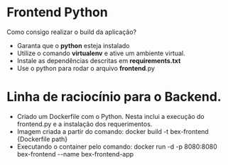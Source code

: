 # Frontend Python

Como consigo realizar o build da aplicação?

* Garanta que o **python** esteja instalado
* Utilize o comando **virtualenv** e ative um ambiente virtual.
* Instale as dependências descritas em **requirements.txt**
* Use o python para rodar o arquivo **frontend**.py

# Linha de raciocínio para o Backend.
- Criado um Dockerfile com o Python. Nesta inclui a execução do frontend.py e a instalação dos requerimentos.
- Imagem criada a partir do comando: docker build -t bex-frontend {Dockerfile path}
- Executando o container pelo comando: docker run -d -p 8080:8080 bex-frontend --name bex-frontend-app